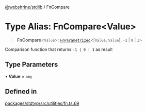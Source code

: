[@webshrine/stdlib](../globals.md) / FnCompare

# Type Alias: FnCompare\<Value\>

> **FnCompare**\<`Value`\>: [`FnParametrized`](FnParametrized.md)\<[`Value`, `Value`], `-1` \| `0` \| `1`\>

Comparison function that returns `-1 | 0 | 1` as result

## Type Parameters

• **Value** = `any`

## Defined in

[packages/stdtyp/src/utilities/fn.ts:69](https://github.com/webshrine/webshrine/blob/0e16c5948921e0c95cce645760c4a8b0855b196b/packages/stdtyp/src/utilities/fn.ts#L69)
